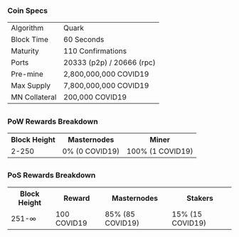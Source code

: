### Coin Specs
<table>
<tr><td>Algorithm</td><td>Quark</td></tr>
<tr><td>Block Time</td><td>60 Seconds</td></tr>
<tr><td>Maturity</td><td>110 Confirmations</td></tr>
<tr><td>Ports</td><td>20333 (p2p) / 20666 (rpc)</td></tr>
<tr><td>Pre-mine</td><td>2,800,000,000</a> COVID19</td></tr>
<tr><td>Max Supply</td><td>7,800,000,000 COVID19</td></tr>
<tr><td>MN Collateral</td><td>200,000 COVID19</td></tr>
</table>
 
##
 
### PoW Rewards Breakdown
<table>
<th>Block Height</th><th>Masternodes</th><th>Miner</th>
<tr><td>2-250</td><td>0% (0 COVID19)</td><td>100% (1 COVID19)</td>
</table>
 
##
 
### PoS Rewards Breakdown
<table>
<th>Block Height</th><th>Reward</th><th>Masternodes</th><th>Stakers</th>
<tr><td>251-∞</td><td>100 COVID19</td><td>85% (85 COVID19)</td><td>15% (15 COVID19)</td></tr>
</table>